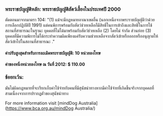 ### พระราชบัญญัติหลัก: พระราชบัญญัติสัตว์เลี้ยงในประเทศปี 2000

ตัดตอนมาจากมาตรา 104:
"(1) แม้จะมีกฎหมายอาณาเขตอื่น (นอกเหนือจากพระราชบัญญัติว่าด้วยการเลือกปฏิบัติปี 1991) แต่คนพิการพร้อมกับสัตว์ช่วยเหลือก็มีสิทธิ์ในการเข้าถึงและสิทธิในการใช้สถานที่สาธารณะในฐานะ บุคคลที่ไม่ได้มาพร้อมกับสัตว์ช่วยเหลือ (2) โดยไม่ จำกัด ส่วนย่อย (3) บุคคลที่มีความพิการไม่ได้กระทำความผิดเพียงแค่รับความช่วยเหลือจากสัตว์เข้าหรือออกหรืออนุญาตให้สัตว์เข้าไปในสถานที่สาธารณะ ."

#### ค่าปรับสูงสุดสำหรับการละเมิดพระราชบัญญัติ: 10 หน่วยลงโทษ

#### ค่าของหนึ่งหน่วยลงโทษ ณ วันที่ 2012: $ 110.00

### ข้อยกเว้น:
มันไม่ผิดกฎหมายที่จะเรียกเก็บค่าใช้จ่ายกับคนที่มีสุนัขนำทางหากมีค่าใช้จ่ายที่เกิดขึ้นจริงจากบุคคลที่สามเนื่องจากการปรากฏตัวของสุนัขนำทาง

For more information visit [mindDog Australia](https://www.bca.org.au/mindDog Australia/)